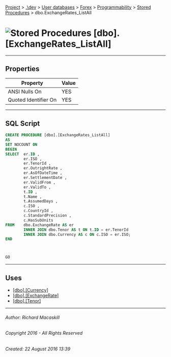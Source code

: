#### 

[Project](../../../../../index.md) > [.\\dev](../../../../index.md) > [User databases](../../../index.md) > [Forex](../../index.md) > [Programmability](../index.md) > [Stored Procedures](Stored_Procedures.md) > dbo.ExchangeRates_ListAll

# ![Stored Procedures](../../../../../Images/StoredProcedure32.png) [dbo].[ExchangeRates_ListAll]

---

## <a name="#properties"></a>Properties

| Property | Value |
|---|---|
| ANSI Nulls On | YES |
| Quoted Identifier On | YES |


---

## <a name="#sqlscript"></a>SQL Script

```sql
CREATE PROCEDURE [dbo].[ExchangeRates_ListAll]
AS
SET NOCOUNT ON
BEGIN
SELECT  er.ID ,
        er.ISO ,
        er.TenorId ,
        er.OutrightRate ,
        er.AsOfDateTime ,
        er.SettlementDate ,
        er.ValidFrom ,
        er.ValidTo ,
        t.ID ,
        t.Name ,
        t.AssumedDays ,
        c.ISO ,
        c.CountryId ,
        c.StandardPrecision ,
        c.HasSubUnits
FROM    dbo.ExchangeRate AS er
        INNER JOIN dbo.Tenor AS t ON t.ID = er.TenorId
        INNER JOIN dbo.Currency AS c ON c.ISO = er.ISO;
END	



GO

```


---

## <a name="#uses"></a>Uses

* [[dbo].[Currency]](../../Tables/Currency.md)
* [[dbo].[ExchangeRate]](../../Tables/ExchangeRate.md)
* [[dbo].[Tenor]](../../Tables/Tenor.md)


---

###### Author:  Richard Macaskill

###### Copyright 2016 - All Rights Reserved

###### Created: 22 August 2016 13:39

